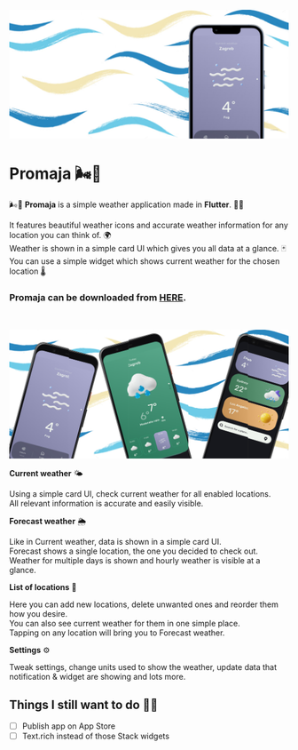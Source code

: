 ![Header](https://raw.githubusercontent.com/jokilic/promaja/main/screenshots/header-wide.png)

# Promaja 🌬️🍃

🌬️🍃 **Promaja** is a simple weather application made in **Flutter**. 👨‍💻

It features beautiful weather icons and accurate weather information for any location you can think of. 🌍\
Weather is shown in a simple card UI which gives you all data at a glance. 🃏\
You can use a simple widget which shows current weather for the chosen location 🌡️

### Promaja can be downloaded from [HERE](https://play.google.com/store/apps/details?id=com.josipkilic.promaja).
&nbsp;

![Multi](https://raw.githubusercontent.com/jokilic/promaja/main/screenshots/multi.png)

**Current weather** 🌤️

Using a simple card UI, check current weather for all enabled locations.\
All relevant information is accurate and easily visible.

**Forecast weather** 🌦️

Like in Current weather, data is shown in a simple card UI.\
Forecast shows a single location, the one you decided to check out.\
Weather for multiple days is shown and hourly weather is visible at a glance.

**List of locations** 📍

Here you can add new locations, delete unwanted ones and reorder them how you desire.\
You can also see current weather for them in one simple place.\
Tapping on any location will bring you to Forecast weather.

**Settings** ⚙️

Tweak settings, change units used to show the weather, update data that notification & widget are showing and lots more.

## Things I still want to do 👷‍♂️

- [ ] Publish app on App Store
- [ ] Text.rich instead of those Stack widgets
